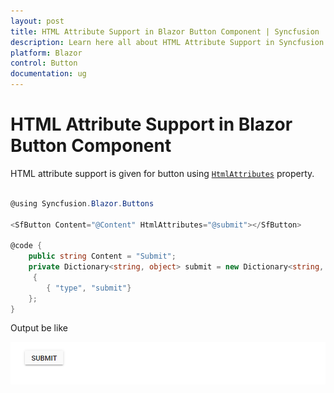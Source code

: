 ```yaml
---
layout: post
title: HTML Attribute Support in Blazor Button Component | Syncfusion
description: Learn here all about HTML Attribute Support in Syncfusion Blazor Button component and more.
platform: Blazor
control: Button
documentation: ug
---
```


# HTML Attribute Support in Blazor Button Component

HTML attribute support is given for button using [`HtmlAttributes`](https://help.syncfusion.com/cr/blazor/Syncfusion.Blazor.Buttons.SfButton.html) property.

```csharp

@using Syncfusion.Blazor.Buttons

<SfButton Content="@Content" HtmlAttributes="@submit"></SfButton>

@code {
    public string Content = "Submit";
    private Dictionary<string, object> submit = new Dictionary<string, object>()
     {
        { "type", "submit"}
    };
}

```

Output be like

![Button Sample](./../images/html.png)